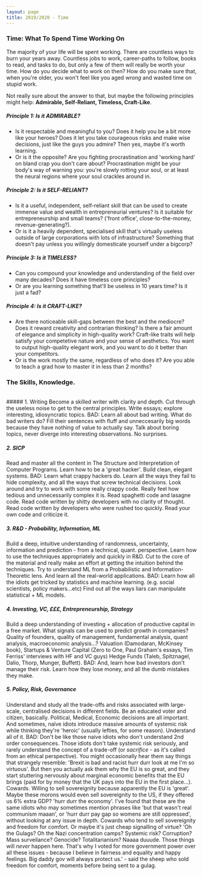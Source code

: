 ```yaml
---
layout: page
title: 2019/2020 - Time
---
```


### Time: What To Spend Time Working On

The majority of your life will be spent working. There are countless ways to burn your years away. Countless jobs to work, career-paths to follow, books to read, and tasks to do, but only a few of them will really be worth your time. How do you decide what to work on then? How do you make sure that, when you're older, you won't feel like you aged *wrong* and wasted time on stupid work.

Not really sure about the answer to that, but maybe the following principles might help: **Admirable, Self-Reliant, Timeless, Craft-Like**.

##### Principle 1: Is it ADMIRABLE?
* Is it respectable and meaningful to you? Does it help you be a bit more like your heroes? Does it let you take courageous risks and make wise decisions, just like the guys you admire? Then yes, maybe it's worth learning.
* Or is it the opposite? Are you fighting procrastination and 'working hard' on bland crap you don't care about? Procrastination might be your body's way of warning you: you're slowly rotting your soul, or at least the neural regions where your soul crackles around in.

##### Principle 2: Is it SELF-RELIANT? 
* Is it a useful, independent, self-reliant skill that can be used to create immense value and wealth in entrepreneurial ventures? Is it suitable for entrepreneurship and small teams? ('front office', close-to-the-money, revenue-generating?). 
* Or is it a heavily dependent, specialised skill that's virtually useless outside of large corporations with lots of infrastructure? Something that doesn't pay unless you willingly domesticate yourself under a bigcorp? 

##### Principle 3: Is it TIMELESS?
* Can you compound your knowledge and understanding of the field over many decades? Does it have timeless core principles?
* Or are you learning something that'll be useless in 10 years time? Is it just a fad?

##### Principle 4: Is it CRAFT-LIKE? 
* Are there noticeable skill-gaps between the best and the mediocre? Does it reward creativity and contrarian thinking? Is there a fair amount of elegance and simplicity in high-quality work? Craft-like traits will help satisfy your competetive nature and your sense of aesthetics. You want to output high-quality elegant work, and you want to do it better than your competitors.
* Or is the work mostly the same, regardless of who does it? Are you able to teach a grad how to master it in less than 2 months? 


### The Skills, Knowledge.
<br>
##### 1. Writing
Become a skilled writer with clarity and depth. Cut through the useless noise to get to the central principles. 
Write essays; explore interesting, idiosyncratic topics.
BAD: Learn all about bad writing. What do bad writers do? Fill their sentences with fluff and unneccesarily big words because
they have nothing of value to actually say. Talk about boring topics, never diverge into interesting observations. No surprises.

##### 2. SICP 
Read and master all the content in The Structure and Interpretation of Computer Programs. Learn how to be a 'great hacker'.
Build clean, elegant systems.
BAD: Learn what crappy hackers do. Learn all the ways they fail to hide complexity, and all the ways that screw technical decisions.
Look around and try to work with some really crappy code. Really feel how tedious and unnecessarily complex it is. 
Read spaghetti code and lasagne code. Read code written by shitty developers with no clarity of thought. Read code written by 
developers who were rushed too quickly. Read your own code and criticize it.

##### 3. R&D - Probability, Information, ML
Build a deep, intuitive understanding of randomness, uncertainty, information and prediction - from a technical, quant. perspective.
Learn how to use the techniques appropriately and quickly in R&D. Cut to the core of the material and really make an effort at
getting the intuition behind the techniques. Try to understand ML from a Probabilistic and Information-Theoretic lens. 
And learn all the real-world applications.
BAD: Learn how all the idiots get tricked by statistics and machine learning. (e.g. social scientists, policy makers...etc)
Find out all the ways liars can manipulate statistical + ML models. 

##### 4. Investing, VC, £££, Entrepreneurship, Strategy
Build a deep understanding of investing + allocation of productive capital in a free market. What signals can be used to predict growth in companies? Quality of founders, quality of management, fundamental analysis, quant analysis, macroeconomic analysis...?
Valuation (Damodaran, McKinsey book), Startups & Venture Capital (Zero to One, Paul Graham's essays, Tim Ferriss' interviews with HF and VC guys)
Hedge Funds (Taleb, Spitznagel, Dalio, Thorp, Munger, Buffett).
BAD: And, learn how bad investors don't manage their risk. Learn how they lose money, and all the dumb mistakes they make.

##### 5. Policy, Risk, Governance
Understand and study all the trade-offs and risks associated with large-scale, centralised decisions in different fields. 
Be an educated voter and citizen, basically. Political, Medical, Economic decisions are all important. 
And sometimes, naïve idiots introduce massive amounts of systemic risk while thinking they're 'heroic' (usually lefties, for some reason). 
Understand all of it.
BAD: Don't be like those naive idiots who don't understand 2nd order consequences. Those idiots don't take systemic risk seriously, and rarely understand the concept of a trade-off (or *sacrifice* - as it's called from an ethical perspective).
You might occasionally hear them say things that strangely resemble: 'Brexit is bad and racist hurr durr look at me I'm so virtuous'. But then you actually ask them why the EU is so great, and they start stuttering nervously about marginal economic benefits that the EU brings (paid for by money that the UK pays into the EU in the first place...). Cowards. Willing to sell sovereignity because apparently the EU is 'great'.
Maybe these morons would even sell sovereignity to the US, if they offered us 6% extra GDP? 'hurr durr the economy'.
I've found that these are the same idiots who may sometimes mention phrases like 'but that wasn't real communism maaan', or 'hurr durr pay gap so womens are still oppressed', without looking at any issue in depth. Cowards who tend to sell sovereignity and freedom for comfort. Or maybe it's just cheap signalling of virtue? 
'Oh the Gulags? Oh the Nazi concentration camps? Systemic risk? Corruption? Mass surveilance? Genocide? Totalitarianism? 
Naaaa duuude. Those things will *never* happen here. That's why I voted for more government power over all these issues - because I believe in fairness and equality and happy feelings. Big daddy gov will always protect us.' - said the sheep who sold freedom for comfort, moments before being sent to a gulag.

